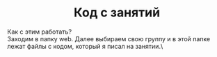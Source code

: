 <h1 align="center">Код с занятий</h1>
Как с этим работать? <br>Заходим в папку web. Далее выбираем свою группу и в этой папке лежат файлы с кодом, который я писал на занятии.\ <br>
